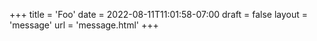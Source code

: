 +++
title = 'Foo'
date = 2022-08-11T11:01:58-07:00
draft = false
layout = 'message'
url = 'message.html'
+++
